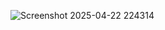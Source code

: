 
![Screenshot 2025-04-22 224314](https://github.com/user-attachments/assets/5fa1a613-a5ce-4bea-90a1-2239110008b8)
